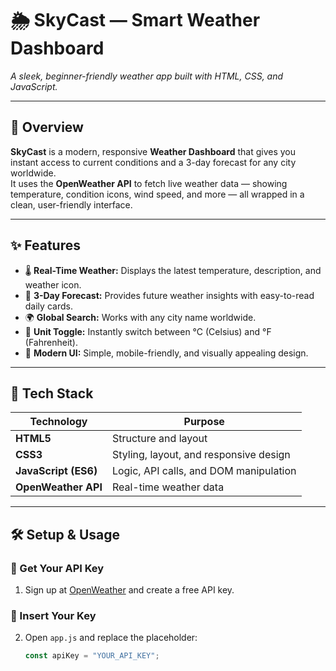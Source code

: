 # 🌦️ SkyCast — Smart Weather Dashboard  

*A sleek, beginner-friendly weather app built with HTML, CSS, and JavaScript.*

---

## 🚀 Overview  

**SkyCast** is a modern, responsive **Weather Dashboard** that gives you instant access to current conditions and a 3-day forecast for any city worldwide.  
It uses the **OpenWeather API** to fetch live weather data — showing temperature, condition icons, wind speed, and more — all wrapped in a clean, user-friendly interface.

---

## ✨ Features  

- 🌡 **Real-Time Weather:** Displays the latest temperature, description, and weather icon.  
- 📅 **3-Day Forecast:** Provides future weather insights with easy-to-read daily cards.  
- 🌍 **Global Search:** Works with any city name worldwide.  
- 🔄 **Unit Toggle:** Instantly switch between °C (Celsius) and °F (Fahrenheit).  
- 💎 **Modern UI:** Simple, mobile-friendly, and visually appealing design.  

---

## 🧠 Tech Stack  

| Technology | Purpose |
|-------------|----------|
| **HTML5** | Structure and layout |
| **CSS3** | Styling, layout, and responsive design |
| **JavaScript (ES6)** | Logic, API calls, and DOM manipulation |
| **OpenWeather API** | Real-time weather data |

---

## 🛠️ Setup & Usage  

### 🔑 Get Your API Key  
1. Sign up at [OpenWeather](https://openweathermap.org/api) and create a free API key.  

### 🧩 Insert Your Key  
2. Open `app.js` and replace the placeholder:
   ```js
   const apiKey = "YOUR_API_KEY";

